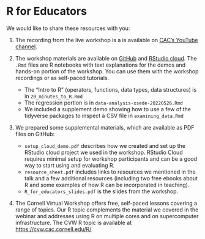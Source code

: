 # R for Educators

We would like to share these resources with you:
 
1. The recording from the live workshop is a is available on [CAC’s YouTube channel](https://www.youtube.com/channel/UCVPGMVWhp3sqWZFU5NntjTA/).

2. The workshop materials are available on [GitHub](https://github.com/cornellcac/r_for_edu/) and [RStudio cloud](https://rstudio.cloud/project/4044219). The `.Rmd` files are R notebooks with text explanations for the demos and hands-on portion of the workshop. You can use them with the workshop recordings or as self-paced tutorials.

    - The “Intro to R” (operators, functions, data types, data structures) is in `20_minutes_to_R.Rmd`
    - The regression portion is in `data-analysis-xsede-20220526.Rmd`
    - We included a supplement demo showing how to use a few of the tidyverse packages to inspect a CSV file in `examining_data.Rmd`

3. We prepared some supplemental materials, which are available as PDF files on GitHub:
    - `setup_cloud_demo.pdf` describes how we created and set up the RStudio cloud project we used in the workshop. RStudio Cloud requires minimal setup for workshop participants and can be a good way to start using and evaluating R. 
    - `resource_sheet.pdf` includes links to resources we mentioned in the talk and a few additional resources (including two free ebooks about R and some examples of how R can be incorporated in teaching).
    - `R_for_educators_slides.pdf` is the slides from the workshop.
 
4. The Cornell Virtual Workshop offers free, self-paced lessons covering a range of topics. Our R topic complements the material we covered in the webinar and addresses using R on multiple cores and on supercomputer infrastructure. The CVW R topic is available at https://cvw.cac.cornell.edu/R/
